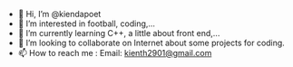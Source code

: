 - 👋 Hi, I’m @kiendapoet
- 👀 I’m interested in football, coding,...
- 🌱 I’m currently learning C++, a little about front end,...
- 💞️ I’m looking to collaborate on Internet about some projects for coding.
- 📫 How to reach me : 
          Email: kienth2901@gmail.com

<!---
kiendapoet/kiendapoet is a ✨ special ✨ repository because its `README.md` (this file) appears on your GitHub profile.
You can click the Preview link to take a look at your changes.
--->
